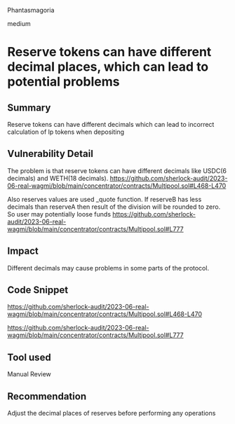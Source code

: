 Phantasmagoria

medium

# Reserve tokens can have different decimal places, which can lead to potential problems

## Summary
Reserve tokens can have different decimals which can lead to incorrect calculation of lp tokens when depositing
## Vulnerability Detail
The problem is that reserve tokens can have different decimals like USDC(6 decimals) and WETH(18 decimals). 
https://github.com/sherlock-audit/2023-06-real-wagmi/blob/main/concentrator/contracts/Multipool.sol#L468-L470

Also reserves values are used _quote function. If reserveB has less decimals than reserveA then result of the division will be rounded to zero. So user may potentially loose funds
https://github.com/sherlock-audit/2023-06-real-wagmi/blob/main/concentrator/contracts/Multipool.sol#L777
## Impact
Different decimals may cause problems in some parts of the protocol.

## Code Snippet
https://github.com/sherlock-audit/2023-06-real-wagmi/blob/main/concentrator/contracts/Multipool.sol#L468-L470

https://github.com/sherlock-audit/2023-06-real-wagmi/blob/main/concentrator/contracts/Multipool.sol#L777
## Tool used

Manual Review

## Recommendation
Adjust the decimal places of reserves before performing any operations
